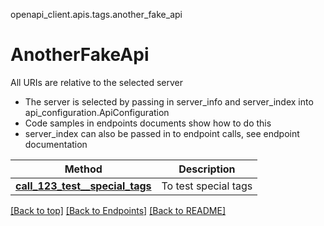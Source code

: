 <a name="top"></a>
openapi_client.apis.tags.another_fake_api
# AnotherFakeApi

All URIs are relative to the selected server
- The server is selected by passing in server_info and server_index into api_configuration.ApiConfiguration
- Code samples in endpoints documents show how to do this
- server_index can also be passed in to endpoint calls, see endpoint documentation

Method | Description
------ | -------------
[**call_123_test__special_tags**](../../paths/another_fake_dummy/patch.md) | To test special tags

[[Back to top]](#top) [[Back to Endpoints]](../../../README.md#Endpoints) [[Back to README]](../../../README.md)
